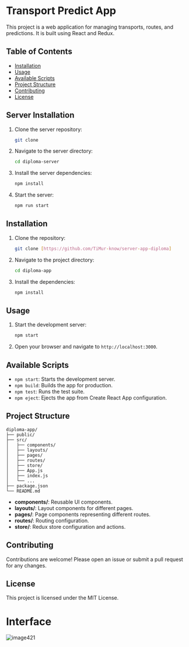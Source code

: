 # Transport Predict App

This project is a web application for managing transports, routes, and predictions. It is built using React and Redux.


## Table of Contents

- [Installation](#installation)
- [Usage](#usage)
- [Available Scripts](#available-scripts)
- [Project Structure](#project-structure)
- [Contributing](#contributing)
- [License](#license)

## Server Installation

1. Clone the server repository:
   ```sh
   git clone 
   ```
2. Navigate to the server directory:
   ```sh
   cd diploma-server
   ```
3. Install the server dependencies:
   ```sh
   npm install
   ```
4. Start the server:
   ```sh
   npm run start
   ```

## Installation

1. Clone the repository:
   ```sh
   git clone [https://github.com/TiMur-know/server-app-diploma]
   ```
2. Navigate to the project directory:
   ```sh
   cd diploma-app
   ```
3. Install the dependencies:
   ```sh
   npm install
   ```

## Usage

1. Start the development server:
   ```sh
   npm start
   ```
2. Open your browser and navigate to `http://localhost:3000`.

## Available Scripts

- `npm start`: Starts the development server.
- `npm build`: Builds the app for production.
- `npm test`: Runs the test suite.
- `npm eject`: Ejects the app from Create React App configuration.

## Project Structure

```
diploma-app/
├── public/
├── src/
│   ├── components/
│   ├── layouts/
│   ├── pages/
│   ├── routes/
│   ├── store/
│   ├── App.js
│   ├── index.js
│   └── ...
├── package.json
└── README.md
```

- **components/**: Reusable UI components.
- **layouts/**: Layout components for different pages.
- **pages/**: Page components representing different routes.
- **routes/**: Routing configuration.
- **store/**: Redux store configuration and actions.

## Contributing

Contributions are welcome! Please open an issue or submit a pull request for any changes.

## License

This project is licensed under the MIT License.

# Interface
![image421](https://github.com/user-attachments/assets/ef37a709-c971-4f19-a702-f8fb70be5a18)
